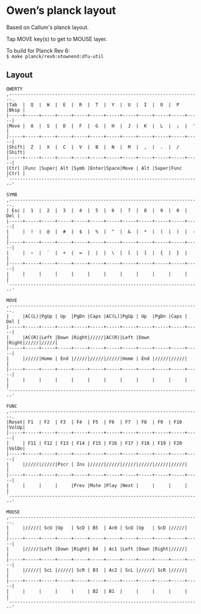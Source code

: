 # Owen’s planck layout

Based on Callum's planck layout.

Tap MOVE key(s) to get to MOUSE layer.

To build for Planck Rev 6:  
`$ make planck/rev6:otownend:dfu-util`

## Layout

    QWERTY
    ,-----------------------------------------------------------------------.
    |Tab  |  Q  |  W  |  E  |  R  |  T  |  Y  |  U  |  I  |  O  |  P  |Bksp |
    |-----+-----+-----+-----+-----+-----+-----+-----+-----+-----+-----+-----|
    |Move |  A  |  S  |  D  |  F  |  G  |  H  |  J  |  K  |  L  |  ;  |  '  |
    |-----+-----+-----+-----+-----+-----+-----+-----+-----+-----+-----+-----|
    |Shift|  Z  |  X  |  C  |  V  |  B  |  N  |  M  |  ,  |  .  |  /  |Shift|
    |-----+-----+-----+-----+-----+-----+-----+-----+-----+-----+-----+-----|
    |Ctrl |Func |Super| Alt |Symb |Enter|Space|Move | Alt |Super|Func |Ctrl |
    `-----------------------------------------------------------------------'
    
    SYMB
    ,-----------------------------------------------------------------------.
    | Esc |  1  |  2  |  3  |  4  |  5  |  6  |  7  |  8  |  9  |  0  | Del |
    |-----+-----+-----+-----+-----+-----+-----+-----+-----+-----+-----+-----|
    |     |  !  |  @  |  #  |  $  |  %  |  ^  |  &  |  *  |  (  |  )  |  -  |
    |-----+-----+-----+-----+-----+-----+-----+-----+-----+-----+-----+-----|
    |     |  ~  |  `  |  +  |  =  |  |  |  \  |  [  |  ]  |  {  |  }  |     |
    |-----+-----+-----+-----+-----+-----+-----+-----+-----+-----+-----+-----|
    |     |     |     |     |     |     |     |     |     |     |     |     |
    `-----------------------------------------------------------------------'
    
    MOVE
    ,-----------------------------------------------------------------------.
    |     |AC(L)|PgUp | Up  |PgDn |Caps |AC(L)|PgUp | Up  |PgDn |Caps | Del |
    |-----+-----+-----+-----+-----+-----+-----+-----+-----+-----+-----+-----|
    |     |AC(R)|Left |Down |Right|/////|AC(R)|Left |Down |Right|/////|/////|
    |-----+-----+-----+-----+-----+-----+-----+-----+-----+-----+-----+-----|
    |     |/////|Home | End |/////|/////|/////|Home | End |/////|/////|     |
    |-----+-----+-----+-----+-----+-----+-----+-----+-----+-----+-----+-----|
    |     |     |     |     |     |     |     |     |     |     |     |     |
    `-----------------------------------------------------------------------'
    
    FUNC
    ,-----------------------------------------------------------------------.
    |Reset| F1  | F2  | F3  | F4  | F5  | F6  | F7  | F8  | F9  | F10 |VolUp|
    |-----+-----+-----+-----+-----+-----+-----+-----+-----+-----+-----+-----|
    |     | F11 | F12 | F13 | F14 | F15 | F16 | F17 | F18 | F19 | F20 |VolDn|
    |-----+-----+-----+-----+-----+-----+-----+-----+-----+-----+-----+-----|
    |     |/////|/////|Pscr | Ins |/////|/////|/////|/////|/////|/////|     |
    |-----+-----+-----+-----+-----+-----+-----+-----+-----+-----+-----+-----|
    |     |     |     |     |Prev |Mute |Play |Next |     |     |     |     |
    `-----------------------------------------------------------------------'
    
    MOUSE
    ,-----------------------------------------------------------------------.
    |     |/////| ScU |Up   | ScD | B5  | Ac0 | ScU |Up   | ScD |/////|     |
    |-----+-----+-----+-----+-----+-----+-----+-----+-----+-----+-----+-----|
    |     |/////|Left |Down |Right| B4  | Ac1 |Left |Down |Right|/////|     |
    |-----+-----+-----+-----+-----+-----+-----+-----+-----+-----+-----+-----|
    |     |/////| ScL |/////| ScR | B3  | Ac2 | ScL |/////| ScR |/////|     |
    |-----+-----+-----+-----+-----+-----+-----+-----+-----+-----+-----+-----|
    |     |     |     |     |     | B2  | B1  |     |     |     |     |     |
    `-----------------------------------------------------------------------'
